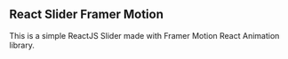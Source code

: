 ## React Slider Framer Motion

This is a simple ReactJS Slider made with Framer Motion React Animation library. 